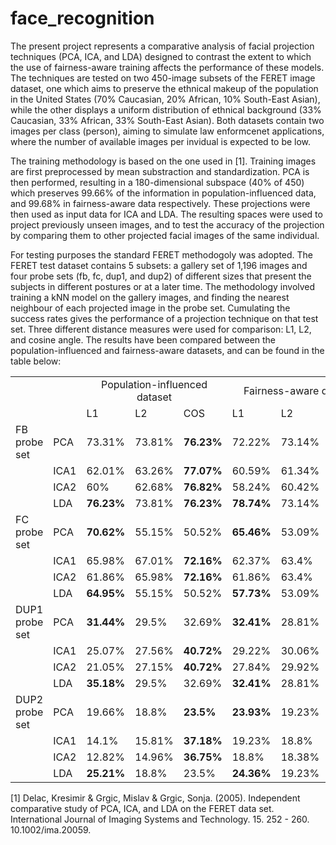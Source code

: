 # face_recognition

The present project represents a comparative analysis of facial projection techniques (PCA, ICA, and LDA) designed to contrast the extent to which the use of fairness-aware training affects the performance of these models. The techniques are tested on two 450-image subsets of the FERET image dataset, one which aims to preserve the ethnical makeup of the population in the United States (70% Caucasian, 20% African, 10% South-East Asian), while the other displays a uniform distribution of ethnical background (33% Caucasian, 33% African, 33% South-East Asian). Both datasets contain two images per class (person), aiming to simulate law enformcenet applications, where the number of available images per invidual is expected to be low.

The training methodology is based on the one used in [1]. Training images are first preprocessed by mean substraction and standardization. PCA is then performed, resulting in a 180-dimensional subspace (40% of 450) which preserves 99.66% of the information in population-influenced data, and 99.68% in fairness-aware data respectively. These projections were then used as input data for ICA and LDA. The resulting spaces were used to project previously unseen images, and to test the accuracy of the projection by comparing them to other projected facial images of the same individual.

For testing purposes the standard FERET methodogoly was adopted. The FERET test dataset contains 5 subsets: a gallery set of 1,196 images and four probe sets (fb, fc, dup1, and dup2) of different sizes that present the subjects in different postures or at a later time. The methodology involved training a kNN model on the gallery images, and finding the nearest neighbour of each projected image in the probe set. Cumulating the success rates gives the performance of a projection technique on that test set. Three different distance measures were used for comparison: L1, L2, and cosine angle. The results have been compared between the population-influenced and fairness-aware datasets, and can be found in the table below:

<p align="center">
  <table>
    <tr>
      <td></td>
      <td></td>
      <td colspan="3" align="center">Population-influenced dataset</center></td>
      <td colspan="3" align="center"><center>Fairness-aware dataset</center></td>
      <td>Average difference</td>
    </tr>
    <tr>
      <td></td>
      <td></td>
      <td>L1</td>
      <td>L2</td>
      <td>COS</td>
      <td>L1</td>
      <td>L2</td>
      <td>COS</td>
      <td></td>
    </tr>
    <tr>
      <td>FB probe set</td>
      <td>PCA</td>
      <td>73.31%</td>
      <td>73.81%</td>
      <td><b>76.23%</b></td>
      <td>72.22%</td>
      <td>73.14%</td>
      <td><b>75.48%</b></td>
      <td style="color:red">-0.83%</td>
    </tr>
    <tr>
      <td></td>
      <td>ICA1</td>
      <td>62.01%</td>
      <td>63.26%</td>
      <td><b>77.07%</b></td>
      <td>60.59%</td>
      <td>61.34%</td>
      <td><b>74.39%</b></td>
      <td>-2%</td>
    </tr>
    <tr>
      <td></td>
      <td>ICA2</td>
      <td>60%</td>
      <td>62.68%</td>
      <td><b>76.82%<b/></td>
      <td>58.24%</td>
      <td>60.42%</td>
      <td><b>74.14%</b></td>
      <td>-2.23%</td>
    </tr>
    <tr>
      <td></td>
      <td>LDA</td>
      <td><b>76.23%</b></td>
      <td>73.81%</td>
      <td><b>76.23%</b></td>
      <td><b>78.74%</b></td>
      <td>73.14%</td>
      <td>75.56%</td>
      <td>0.39%</td>
    </tr>
    <tr>
      <td>FC probe set</td>
      <td>PCA</td>
      <td><b>70.62%</b></td>
      <td>55.15%</td>
      <td>50.52%</td>
      <td><b>65.46%</b></td>
      <td>53.09%</td>
      <td>47.94%</td>
      <td>-3.27%</td>
    </tr>
    <tr>
      <td></td>
      <td>ICA1</td>
      <td>65.98%</td>
      <td>67.01%</td>
      <td><b>72.16%</b></td>
      <td>62.37%</td>
      <td>63.4%</td>
      <td><b>72.68%</b></td>
      <td>-2.23%</td>
    </tr>
    <tr>
      <td></td>
      <td>ICA2</td>
      <td>61.86%</td>
      <td>65.98%</td>
      <td><b>72.16%</b></td>
      <td>61.86%</td>
      <td>63.4%</td>
      <td><b>72.16%</b></td>
      <td>-0.86%</td>
    </tr>
    <tr>
      <td></td>
      <td>LDA</td>
      <td><b>64.95%</b></td>
      <td>55.15%</td>
      <td>50.52%</td>
      <td><b>57.73%</b></td>
      <td>53.09%</td>
      <td>47.94%</td>
      <td>-3.95%</td>
    </tr>
    <tr>
      <td>DUP1 probe set</td>
      <td>PCA</td>
      <td><b>31.44%</b></td>
      <td>29.5%</td>
      <td>32.69%</td>
      <td><b>32.41%</b></td>
      <td>28.81%</td>
      <td>30.75%</td>
      <td>-0.55%</td>
    </tr>
    <tr>
      <td></td>
      <td>ICA1</td>
      <td>25.07%</td>
      <td>27.56%</td>
      <td><b>40.72%</b></td>
      <td>29.22%</td>
      <td>30.06%</td>
      <td><b>42.24%</b></td>
      <td>2.72%</td>
    </tr>
    <tr>
      <td></td>
      <td>ICA2</td>
      <td>21.05%</td>
      <td>27.15%</td>
      <td><b>40.72%</b></td>
      <td>27.84%</td>
      <td>29.92%</td>
      <td><b>42.38%</b></td>
      <td>3.74%</td>
    </tr>
    <tr>
      <td></td>
      <td>LDA</td>
      <td><b>35.18%</b></td>
      <td>29.5%</td>
      <td>32.69%</td>
      <td><b>32.41%</b></td>
      <td>28.81%</td>
      <td>30.75%</td>
      <td>-1.8%</td>
    </tr>
    <tr>
      <td>DUP2 probe set</td>
      <td>PCA</td>
      <td>19.66%</td>
      <td>18.8%</td>
      <td><b>23.5%</b></td>
      <td><b>23.93%</b></td>
      <td>19.23%</td>
      <td>23.08%</td>
      <td>1.42%</td>
    </tr>
    <tr>
      <td></td>
      <td>ICA1</td>
      <td>14.1%</td>
      <td>15.81%</td>
      <td><b>37.18%</b></td>
      <td>19.23%</td>
      <td>18.8%</td>
      <td><b>39.32%</b></td>
      <td>3.42%</td>
    </tr>
    <tr>
      <td></td>
      <td>ICA2</td>
      <td>12.82%</td>
      <td>14.96%</td>
      <td><b>36.75%</b></td>
      <td>18.8%</td>
      <td>18.38%</td>
      <td><b>38.89%</b></td>
      <td>3.84%</td>
    </tr>
    <tr>
      <td></td>
      <td>LDA</td>
      <td><b>25.21%</b></td>
      <td>18.8%</td>
      <td>23.5%</td>
      <td><b>24.36%</b></td>
      <td>19.23%</td>
      <td>23.08%</td>
      <td>-0.28%</td>
    </tr>
  </table>
</p>



[1] Delac, Kresimir & Grgic, Mislav & Grgic, Sonja. (2005). Independent comparative study of PCA, ICA, and LDA on the FERET data set. International Journal of Imaging Systems and Technology. 15. 252 - 260. 10.1002/ima.20059. 